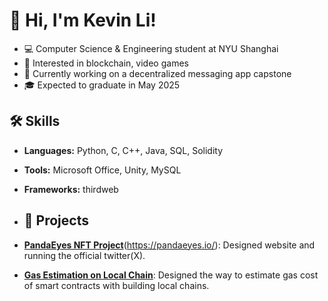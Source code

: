 # 👋 Hi, I'm Kevin Li!
- 💻 Computer Science & Engineering student at NYU Shanghai
- 🌱 Interested in blockchain, video games
- 🧠 Currently working on a decentralized messaging app capstone
- 🎓 Expected to graduate in May 2025


## 🛠 Skills
- **Languages:** Python, C, C++, Java, SQL, Solidity
- **Tools:** Microsoft Office, Unity, MySQL
- **Frameworks:** thirdweb

- ## 🚀 Projects
- [**PandaEyes NFT Project**](https://x.com/PandaEyesNFT)(https://pandaeyes.io/): Designed website and running the official twitter(X).
- [**Gas Estimation on Local Chain**](https://github.com/KevinLYT/ContractProject): Designed the way to estimate gas cost of smart contracts with building local chains.



